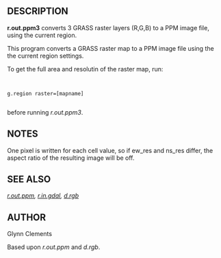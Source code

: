 
## DESCRIPTION

**r.out.ppm3** converts 3 GRASS raster layers (R,G,B) to a PPM
image file, using the current region.

This program converts a GRASS raster map to a PPM image file
using the the current region settings.

To get the full area and resolutin of the raster map, run:

```


g.region raster=[mapname]


```

before running *r.out.ppm3*.

## NOTES

One pixel is written for each cell value, so if ew\_res and ns\_res
differ, the aspect ratio of the resulting image will be off.

## SEE ALSO

*[r.out.ppm](r.out.ppm.html),*
*[r.in.gdal](r.in.gdal.html),*
*[d.rgb](d.rgb.html)*

## AUTHOR

Glynn Clements

Based upon *r.out.ppm* and *d.rgb*.
